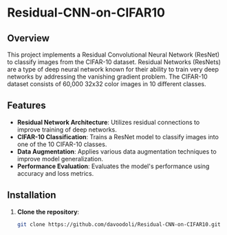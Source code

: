 # Residual-CNN-on-CIFAR10

## Overview
This project implements a Residual Convolutional Neural Network (ResNet) to classify images from the CIFAR-10 dataset. Residual Networks (ResNets) are a type of deep neural network known for their ability to train very deep networks by addressing the vanishing gradient problem. The CIFAR-10 dataset consists of 60,000 32x32 color images in 10 different classes.

## Features
- **Residual Network Architecture**: Utilizes residual connections to improve training of deep networks.
- **CIFAR-10 Classification**: Trains a ResNet model to classify images into one of the 10 CIFAR-10 classes.
- **Data Augmentation**: Applies various data augmentation techniques to improve model generalization.
- **Performance Evaluation**: Evaluates the model's performance using accuracy and loss metrics.

## Installation
1. **Clone the repository**:
   ```bash
   git clone https://github.com/davoodoli/Residual-CNN-on-CIFAR10.git

